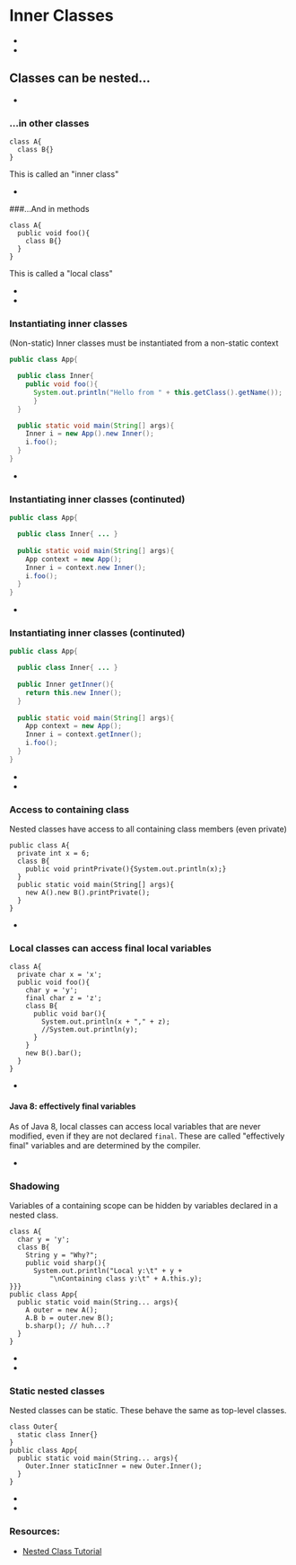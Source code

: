 # Inner Classes


-
-
## Classes can be nested...

-
### ...in other classes

```
class A{
  class B{}
}
```

This is called an "inner class"

-
###...And in methods

```
class A{
  public void foo(){
    class B{}
  }
}
```

This is called a "local class"

-
-
### Instantiating inner classes

(Non-static) Inner classes must be instantiated from a non-static context

```Java
public class App{

  public class Inner{
    public void foo(){
      System.out.println("Hello from " + this.getClass().getName());
      }
  }

  public static void main(String[] args){
    Inner i = new App().new Inner();
    i.foo();
  }
}
```

-
### Instantiating inner classes (continuted)

```Java
public class App{

  public class Inner{ ... }
  
  public static void main(String[] args){
    App context = new App();
    Inner i = context.new Inner();
    i.foo();
  }
}
```

-
### Instantiating inner classes (continuted)

```Java
public class App{

  public class Inner{ ... }
  
  public Inner getInner(){
    return this.new Inner();
  }
  
  public static void main(String[] args){
    App context = new App();
    Inner i = context.getInner();
    i.foo();
  }
}
```

-
-
### Access to containing class

Nested classes have access to all containing class members (even private)

```
public class A{
  private int x = 6; 
  class B{
    public void printPrivate(){System.out.println(x);}
  }
  public static void main(String[] args){
    new A().new B().printPrivate();
  }
}
```

-
### Local classes can access final local variables

```
class A{
  private char x = 'x';
  public void foo(){
    char y = 'y';
    final char z = 'z';
    class B{
      public void bar(){
        System.out.println(x + "," + z);
        //System.out.println(y);
      }
    }
    new B().bar();
  }
}
```

-
#### Java 8: effectively final variables

As of Java 8, local classes can access local variables that are never modified, even if they are not declared `final`. These are called "effectively final" variables and are determined by the compiler.

-
### Shadowing

Variables of a containing scope can be hidden by variables declared in a nested class.

```
class A{
  char y = 'y';
  class B{
    String y = "Why?";
    public void sharp(){
      System.out.println("Local y:\t" + y + 
          "\nContaining class y:\t" + A.this.y);
}}}
public class App{
  public static void main(String... args){
    A outer = new A();
    A.B b = outer.new B();
    b.sharp(); // huh...?
  }
}
```

-
-
### Static nested classes

Nested classes can be static. These behave the same as top-level classes.

```
class Outer{
  static class Inner{}
}
public class App{
  public static void main(String... args){
    Outer.Inner staticInner = new Outer.Inner();
  }
}
```

-
-
### Resources:

- [Nested Class Tutorial](http://docs.oracle.com/javase/tutorial/java/javaOO/nested.html)